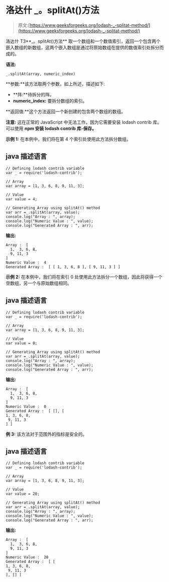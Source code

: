 # 洛达什 _。splitAt()方法

> 原文:[https://www.geeksforgeeks.org/lodash-_-splitat-method/](https://www.geeksforgeeks.org/lodash-_-splitat-method/)

洛达什 T3**_。splitAt()方法** 取一个数组和一个数值索引，返回一个包含两个嵌入数组的新数组，这两个嵌入数组是通过将原始数组在提供的数值索引处拆分而成的。

**语法:**

```
_.splitAt(array, numeric_index)

```

**参数:**该方法取两个参数，如上所述，描述如下:

*   **阵:**待拆分的阵。
*   **numeric_index:** 要拆分数组的索引。

**返回值:**这个方法返回一个新创建的包含两个数组的数组。

**注意:** 这在正常的 JavaScript 中无法工作，因为它需要安装 lodash contrib 库。可以使用 **npm 安装 lodash contrib 库-保存。**

**示例 1:** 在本例中，我们将在第 4 个索引处使用此方法拆分数组。

## java 描述语言

```
// Defining lodash contrib variable 
var _ = require('lodash-contrib'); 

// Array
var array = [1, 3, 6, 8, 9, 11, 3];

// Value
var value = 4;

// Generating Array using splitAt() method
var arr =_.splitAt(array, value);
console.log("Array : ", array);
console.log("Numeric Value : ", value);
console.log("Generated Array : ", arr);
```

**输出:**

```
Array :  [
  1,  3, 6, 8,
  9, 11, 3
]
Numeric Value :  4
Generated Array :  [ [ 1, 3, 6, 8 ], [ 9, 11, 3 ] ]

```

**示例 2:** 在本例中，我们将在索引 0 处使用此方法拆分一个数组，因此将获得一个空数组，另一个与原始数组相同。

## java 描述语言

```
// Defining lodash contrib variable 
var _ = require('lodash-contrib'); 

// Array
var array = [1, 3, 6, 8, 9, 11, 3];

// Value
var value = 0;

// Generating Array using splitAt() method
var arr =_.splitAt(array, value);
console.log("Array : ", array);
console.log("Numeric Value : ", value);
console.log("Generated Array : ", arr);
```

**输出:**

```
Array :  [
  1,  3, 6, 8,
  9, 11, 3
]
Numeric Value :  0
Generated Array :  [ [], [
1, 3, 6, 8,
 9, 11, 3
] ]

```

**例 3:** 该方法对于范围外的指标是安全的。

## java 描述语言

```
// Defining lodash contrib variable 
var _ = require('lodash-contrib'); 

// Array
var array = [1, 3, 6, 8, 9, 11, 3];

// Value
var value = 20;

// Generating Array using splitAt() method
var arr =_.splitAt(array, value);
console.log("Array : ", array);
console.log("Numeric Value : ", value);
console.log("Generated Array : ", arr);
```

**输出:**

```
Array :  [
  1,  3, 6, 8,
  9, 11, 3
]
Numeric Value :  20
Generated Array :  [ [
1, 3, 6, 8,
 9, 11, 3
], [] ]

```